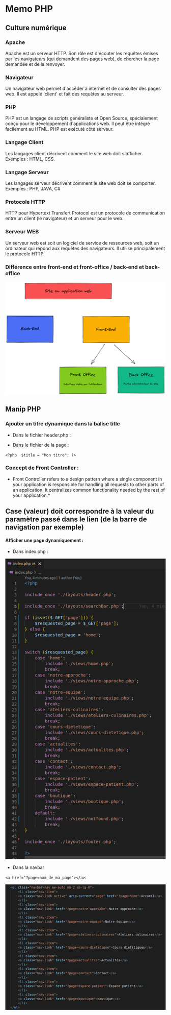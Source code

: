 # Memo PHP

## Culture numérique 
### Apache

Apache est un serveur HTTP. 
Son rôle est d'écouter les requêtes émises par les navigateurs (qui demandent des pages web), de chercher la page demandée et de la renvoyer.
### Navigateur

Un navigateur web permet d'accéder à internet et de consulter des pages web. Il est appelé 'client' et fait des requêtes au serveur.

### PHP

PHP est un langage de scripts généraliste et Open Source, spécialement conçu pour le développement d'applications web. Il peut être intégré facilement au HTML. 
PHP est exécuté côté serveur.

### Langage Client

Les langages client décrivent comment le site web doit s'afficher.  
Exemples : HTML, CSS.

### Langage Serveur

Les langages serveur décrivent comment le site web doit se comporter.  
Exemples : PHP, JAVA, C#

### Protocole HTTP

HTTP pour Hypertext Transfert Protocol est un protocole de communication entre un client (le navigateur) et un serveur pour le web.  

### Serveur WEB

Un serveur web est soit un logiciel de service de ressources web, soit un ordinateur qui répond aux requêtes des navigateurs. Il utilise principalement le protocole HTTP.

### Différence entre front-end et front-office / back-end et back-office

![image](./assets/memo_front_back.png)

## Manip PHP

### Ajouter un titre dynamique dans la balise title

- Dans le fichier header.php :

<title><?= $title ?? 'Diététique Heyrieux'?></title>


- Dans le fichier de la page : 

`<?php 
$title = "Mon titre";
?>`

### Concept de Front Controller :

* Front Controller refers to a design pattern where a single component in your application is responsible for handling all requests to other parts of an application. It centralizes common functionality needed by the rest of your application.* 


## Case (valeur) doit correspondre à la valeur du paramètre passé dans le lien (de la barre de navigation par exemple)

#### Afficher une page dynamiquement : 

- Dans index.php :

![structure switch case](./assets/frontController.png)

- Dans la navbar  

`<a href="?page=nom_de_ma_page"></a>`:

![structure lien de navigation](./assets/frontController2.png)
